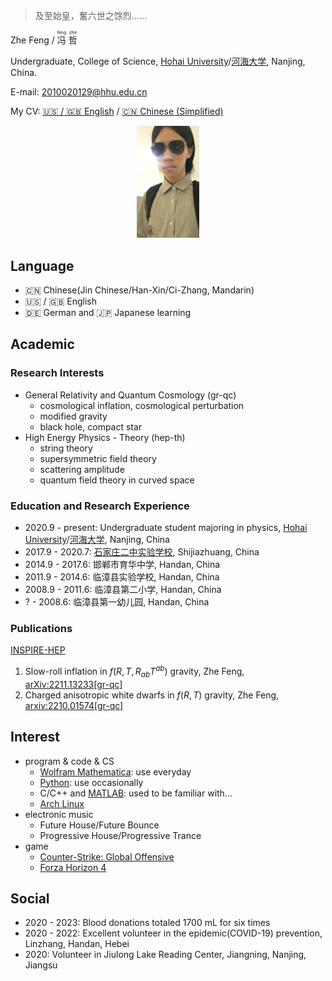 > 及至始皇，奮六世之馀烈……

Zhe Feng / <ruby>冯<rt>féng</rt></ruby> <ruby>哲<rt>zhé</rt></ruby>

Undergraduate, College of Science, [Hohai University](https://en.hhu.edu.cn/)/[河海大学](https://hhu.edu.cn/), Nanjing, China.

E-mail: [2010020129@hhu.edu.cn](mailto:2010020129@hhu.edu.cn)

My CV: [🇺🇸 / 🇬🇧 English](https://github.com/ph3n92h3/ph3n92h3.github.io/blob/main/CV/CV_en.pdf) / [🇨🇳 Chinese (Simplified)](https://github.com/ph3n92h3/ph3n92h3.github.io/blob/main/CV/CV_zh.pdf)

<div align=center> <img src="./avatar.jpg" width = 20%/> </div>

## Language

- 🇨🇳 Chinese(Jin Chinese/Han-Xin/Ci-Zhang, Mandarin)
- 🇺🇸 / 🇬🇧 English
- 🇩🇪 German and 🇯🇵 Japanese learning

## Academic

### Research Interests

- General Relativity and Quantum Cosmology (gr-qc)
    - cosmological inflation, cosmological perturbation
    - modified gravity
    - black hole, compact star
- High Energy Physics - Theory (hep-th)
    - string theory
    - supersymmetric field theory
    - scattering amplitude
    - quantum field theory in curved space

### Education and Research Experience

- 2020.9 - present: Undergraduate student majoring in physics, [Hohai University](https://en.hhu.edu.cn/)/[河海大学](https://hhu.edu.cn/), Nanjing, China
- 2017.9 - 2020.7: [石家庄二中实验学校](http://sjzezsyxx.com/), Shijiazhuang, China
- 2014.9 - 2017.6: 邯郸市育华中学, Handan, China
- 2011.9 - 2014.6: 临漳县实验学校, Handan, China
- 2008.9 - 2011.6: 临漳县第二小学, Handan, China
- ? - 2008.6: 临漳县第一幼儿园, Handan, China

### Publications

[INSPIRE-HEP](https://inspirehep.net/authors/2174851)

1. Slow-roll inflation in $f\left(R, T, R_{ab}T^{ab}\right)$ gravity, Zhe Feng, [arXiv:2211.13233[gr-qc]](https://arxiv.org/abs/2211.13233)
2. Charged anisotropic white dwarfs in $f\left({R}, {T}\right)$ gravity, Zhe Feng, [arxiv:2210.01574[gr-qc]](https://arxiv.org/abs/2210.01574)

## Interest

- program & code & CS
    - [Wolfram Mathematica](https://www.wolfram.com/mathematica/): use everyday
    - [Python](https://www.python.org/): use occasionally
    - C/C++ and [MATLAB](http://www.matlab.com/): used to be familiar with...
    - [Arch Linux](https://archlinux.org/)
- electronic music
    - Future House/Future Bounce
    - Progressive House/Progressive Trance
- game
    - [Counter-Strike: Global Offensive](https://www.counter-strike.net/)
    - [Forza Horizon 4](https://forza.net/horizon/)

## Social

- 2020 - 2023: Blood donations totaled 1700 mL for six times
- 2020 - 2022: Excellent volunteer in the epidemic(COVID-19) prevention, Linzhang, Handan, Hebei
- 2020: Volunteer in Jiulong Lake Reading Center, Jiangning, Nanjing, Jiangsu
